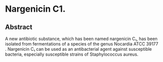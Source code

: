 # Nargenicin C1.

## Abstract
A new antibiotic substance, which has been named nargenicin C₁, has been isolated from fermentations of a species of the genus Nocardia ATCC 39177 . Nargenicin C₁ can be used as an antibacterial agent against susceptible bacteria, especially susceptible strains of Staphylococcus aureus.